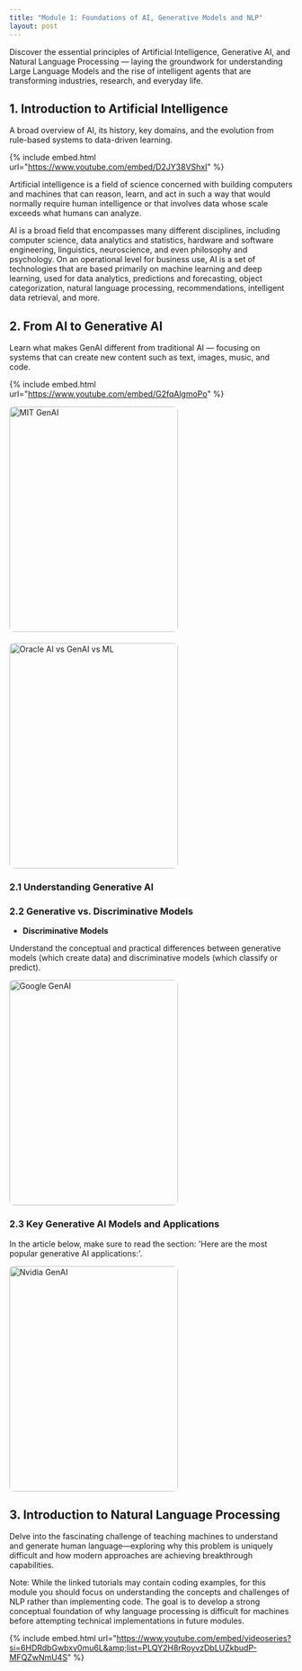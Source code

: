 ```yaml
---
title: "Module 1: Foundations of AI, Generative Models and NLP"
layout: post
---
```


Discover the essential principles of Artificial Intelligence, Generative AI, and Natural Language Processing — laying the groundwork for understanding Large Language Models and the rise of intelligent agents that are transforming industries, research, and everyday life.


## 1. Introduction to Artificial Intelligence

A broad overview of AI, its history, key domains, and the evolution from rule-based systems to data-driven learning.

{% include embed.html url="https://www.youtube.com/embed/D2JY38VShxI" %}

Artificial intelligence is a field of science concerned with building computers and machines that can reason, learn, and act in such a way that would normally require human intelligence or that involves data whose scale exceeds what humans can analyze.

AI is a broad field that encompasses many different disciplines, including computer science, data analytics and statistics, hardware and software engineering, linguistics, neuroscience, and even philosophy and psychology. 
On an operational level for business use, AI is a set of technologies that are based primarily on machine learning and deep learning, used for data analytics, predictions and forecasting, object categorization, natural language processing, recommendations, intelligent data retrieval, and more.

## 2. From AI to Generative AI

Learn what makes GenAI different from traditional AI — focusing on systems that can create new content such as text, images, music, and code.

{% include embed.html url="https://www.youtube.com/embed/G2fqAlgmoPo" %}

<div style="display: flex; gap: 20px; flex-wrap: wrap;">
  <a href="https://news.mit.edu/2023/explained-generative-ai-1109" target="_blank">
    <img src="{{ '/assets/images/mit_news_image.png' | relative_url }}" alt="MIT GenAI"
         style="width: 300px; height: 400px; object-fit: cover; border-radius: 8px;" />
  </a>

  <a href="https://blogs.oracle.com/fusioninsider/post/understand-the-differences-between-ai-genai-and-ml" target="_blank">
    <img src="{{ '/assets/images/oracle_blogs_image.png' | relative_url }}" alt="Oracle AI vs GenAI vs ML"
         style="width: 300px; height: 400px; object-fit: cover; border-radius: 8px;" />
  </a>
</div>

### 2.1 Understanding Generative AI

### 2.2 Generative vs. Discriminative Models
- **Discriminative Models**

Understand the conceptual and practical differences between generative models (which create data) and discriminative models (which classify or predict).

<div style="display: flex; gap: 20px; flex-wrap: wrap;">
  <a href="https://developers.google.com/machine-learning/gan/generative" target="_blank">
    <img src="{{ '/assets/images/google_genai.png' | relative_url }}" alt="Google GenAI"
         style="width: 300px; height: 400px; object-fit: cover; border-radius: 8px;" />
  </a>
</div>

### 2.3 Key Generative AI Models and Applications

In the article below, make sure to read the section: 'Here are the most popular generative AI applications:'.

<div style="display: flex; gap: 20px; flex-wrap: wrap;">
  <a href="https://www.nvidia.com/en-us/glossary/generative-ai/" target="_blank">
    <img src="{{ '/assets/images/nvidia_genai.png' | relative_url }}" alt="Nvidia GenAI"
         style="width: 300px; height: 400px; object-fit: cover; border-radius: 8px;" />
  </a>
</div>

## 3. Introduction to Natural Language Processing

Delve into the fascinating challenge of teaching machines to understand and generate human language—exploring why this problem is uniquely difficult and how modern approaches are achieving breakthrough capabilities. 

Note: While the linked tutorials may contain coding examples, for this module you should focus on understanding the concepts and challenges of NLP rather than implementing code. The goal is to develop a strong conceptual foundation of why language processing is difficult for machines before attempting technical implementations in future modules.

{% include embed.html url="https://www.youtube.com/embed/videoseries?si=6HDRdbGwbxv0mu6L&amp;list=PLQY2H8rRoyvzDbLUZkbudP-MFQZwNmU4S" %}